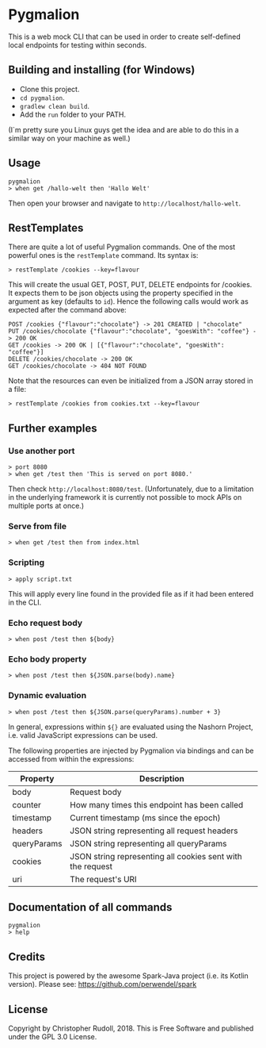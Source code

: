 # Pygmalion

This is a web mock CLI that can be used in order to create self-defined local endpoints for testing within seconds.

## Building and installing (for Windows)
- Clone this project.
- `cd pygmalion`.
- `gradlew clean build`.
- Add the `run` folder to your PATH.

(I`m pretty sure you Linux guys get the idea and are able to do this in a similar way on your machine as well.)

## Usage
```
pygmalion
> when get /hallo-welt then 'Hallo Welt'
```

Then open your browser and navigate to `http://localhost/hallo-welt`.

## RestTemplates
There are quite a lot of useful Pygmalion commands. One of the most powerful ones is the `restTemplate` command. Its syntax is:
```
> restTemplate /cookies --key=flavour
```
This will create the usual GET, POST, PUT, DELETE endpoints for /cookies.
It expects them to be json objects using the property specified in the argument as key (defaults to `id`).
Hence the following calls would work as expected after the command above:
```
POST /cookies {"flavour":"chocolate"} -> 201 CREATED | "chocolate"
PUT /cookies/chocolate {"flavour":"chocolate", "goesWith": "coffee"} -> 200 OK
GET /cookies -> 200 OK | [{"flavour":"chocolate", "goesWith": "coffee"}]
DELETE /cookies/chocolate -> 200 OK
GET /cookies/chocolate -> 404 NOT FOUND
```
Note that the resources can even be initialized from a JSON array stored in a file:
```
> restTemplate /cookies from cookies.txt --key=flavour
```

## Further examples

### Use another port
```
> port 8080
> when get /test then 'This is served on port 8080.'
```
Then check `http://localhost:8080/test`.
(Unfortunately, due to a limitation in the underlying framework it is currently not possible to mock APIs on multiple ports at once.)

### Serve from file
```
> when get /test then from index.html
```

### Scripting
```
> apply script.txt
```
This will apply every line found in the provided file as if it had been entered in the CLI.

### Echo request body
```
> when post /test then ${body}
```

### Echo body property
```
> when post /test then ${JSON.parse(body).name}
```

### Dynamic evaluation
```
> when post /test then ${JSON.parse(queryParams).number + 3}
```
In general, expressions within `${}` are evaluated using the Nashorn Project, i.e. valid JavaScript expressions can be used.

The following properties are injected by Pygmalion via bindings and can be accessed from within the expressions:

|Property|Description|
|---|---|
|body|Request body|
|counter|How many times this endpoint has been called|
|timestamp|Current timestamp (ms since the epoch)|
|headers|JSON string representing all request headers|
|queryParams|JSON string representing all queryParams|
|cookies|JSON string representing all cookies sent with the request|
|uri|The request's URI|


## Documentation of all commands
```
pygmalion
> help
```

## Credits
This project is powered by the awesome Spark-Java project (i.e. its Kotlin version). Please see: https://github.com/perwendel/spark

## License
Copyright by Christopher Rudoll, 2018. This is Free Software and published under the GPL 3.0 License.